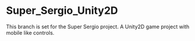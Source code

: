 # Super_Sergio_Unity2D

This branch is set for the Super Sergio project. A Unity2D game project with mobile like controls.
